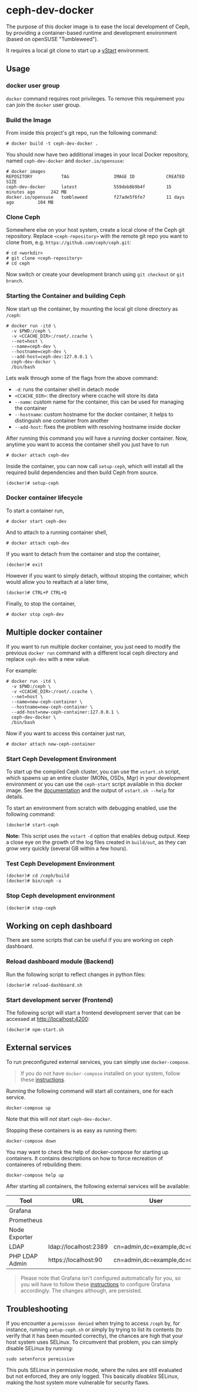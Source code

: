 # ceph-dev-docker

The purpose of this docker image is to ease the local development of Ceph, by
providing a container-based runtime and development environment (based on
openSUSE "Tumbleweed").

It requires a local git clone to start up a
[vStart](http://docs.ceph.com/docs/master/dev/dev_cluster_deployement/)
environment.

## Usage

### docker user group

`docker` command requires root privileges.
To remove this requirement you can join the `docker` user group.

### Build the Image

From inside this project's git repo, run the following command:

    # docker build -t ceph-dev-docker .

You should now have two additional images in your local Docker repository, named
`ceph-dev-docker` and `docker.io/opensuse`:

    # docker images
    REPOSITORY           TAG                 IMAGE ID            CREATED             SIZE
    ceph-dev-docker      latest              559deb8b9b4f        15 minutes ago      242 MB
    docker.io/opensuse   tumbleweed          f27ade5f6fe7        11 days ago         104 MB

### Clone Ceph

Somewhere else on your host system, create a local clone of the Ceph git
repository. Replace `<ceph-repository>` with the remote git repo you want to
clone from, e.g. `https://github.com/ceph/ceph.git`:

    # cd <workdir>
    # git clone <ceph-repository>
    # cd ceph

Now switch or create your development branch using `git checkout` or `git
branch`.

### Starting the Container and building Ceph

Now start up the container, by mounting the local git clone directory as
`/ceph`:

    # docker run -itd \
      -v $PWD:/ceph \
      -v <CCACHE_DIR>:/root/.ccache \
      --net=host \
      --name=ceph-dev \
      --hostname=ceph-dev \
      --add-host=ceph-dev:127.0.0.1 \
      ceph-dev-docker \
      /bin/bash

Lets walk through some of the flags from the above command:
- `-d`: runs the container shell in detach mode
 - `<CCACHE_DIR>`: the directory where ccache will store its data
 - `--name`: custom name for the container, this can be used for managing
    the container
 - `--hostname`: custom hostname for the docker container, it helps to
    distinguish one container from another
 - `--add-host`: fixes the problem with resolving hostname inside docker

After running this command you will have a running docker container.
Now, anytime you want to access the container shell you just have to run

    # docker attach ceph-dev

Inside the container, you can now call `setup-ceph`, which will install all the
required build dependencies and then build Ceph from source.

    (docker)# setup-ceph

### Docker container lifecycle

To start a container run,

    # docker start ceph-dev

And to attach to a running container shell,

    # docker attach ceph-dev

If you want to detach from the container and stop the container,

    (docker)# exit

However if you want to simply detach, without stoping the container,
which would allow you to reattach at a later time,

    (docker)# CTRL+P CTRL+Q

Finally, to stop the container,

    # docker stop ceph-dev

## Multiple docker container

If you want to run multiple docker container, you just need to modify the
previous `docker run` command with a different local ceph directory and replace
`ceph-dev` with a new value.

For example:

    # docker run -itd \
      -v $PWD:/ceph \
      -v <CCACHE_DIR>:/root/.ccache \
      --net=host \
      --name=new-ceph-container \
      --hostname=new-ceph-container \
      --add-host=new-ceph-container:127.0.0.1 \
      ceph-dev-docker \
      /bin/bash

Now if you want to access this container just run,

    # docker attach new-ceph-container

### Start Ceph Development Environment

To start up the compiled Ceph cluster, you can use the `vstart.sh` script, which
spawns up an entire cluster (MONs, OSDs, Mgr) in your development environment or
you can use the `ceph-start` script available in this docker image.
See the
[documentation](http://docs.ceph.com/docs/master/dev/dev_cluster_deployement/)
and the output of `vstart.sh --help` for details.

To start an environment from scratch with debugging enabled, use the following command:

    (docker)# start-ceph

**Note:** This script uses the `vstart` `-d` option that enables debug output. Keep a close eye on the growth
of the log files created in `build/out`, as they can grow very quickly (several
GB within a few hours).

### Test Ceph Development Environment

    (docker)# cd /ceph/build
    (docker)# bin/ceph -s

### Stop Ceph development environment

    (docker)# stop-ceph

## Working on ceph dashboard

There are some scripts that can be useful if you are working on ceph dashboard.

### Reload dashboard module (Backend)

Run the following script to reflect changes in python files:

    (docker)# reload-dashboard.sh

### Start development server (Frontend)

The following script will start a frontend development server that can be
accessed at [http://localhost:4200](http://localhost:4200):

    (docker)# npm-start.sh

## External services

To run preconfigured external services, you can simply use `docker-compose`.

> If you do not have `docker-compose` installed on your system, follow these
[instructions](https://docs.docker.com/compose/install/).

Running the following command will start all containers, one for each service.

    docker-compose up

Note that this will *not* start `ceph-dev-docker`.

Stopping these containers is as easy as running them:

    docker-compose down

You may want to check the help of docker-compose for starting up containers. It
contains descriptions on how to force recreation of containeres of rebuilding
them:

    docker-compose help up

After starting all containers, the following external services will be available:

| Tool           | URL                   | User                       | Pass  |
| -------------- | --------------------- | -------------------------- | ----- |
| Grafana        |                       |                            |       |
| Prometheus     |                       |                            |       |
| Node Exporter  |                       |                            |       |
| LDAP           | ldap://localhost:2389 | cn=admin,dc=example,dc=org | admin |
| PHP LDAP Admin | https://localhost:90  | cn=admin,dc=example,dc=org | admin |

> Please note that Grafana isn't configured automatically for you, so you
will have to follow these
[instructions](https://github.com/ceph/ceph/blob/master/doc/mgr/dashboard.rst#enabling-grafana-dashboards)
to configure Grafana accordingly. The changes although, are persisted.

## Troubleshooting

If you encounter a `permisson denied` when trying to access `/ceph` by, for instance, running `setup-ceph.sh` or simply by trying to list its contents (to verify that it has been mounted correctly), the chances are high that your host system uses SELinux. To circumvent that problem, you can simply disable SELinux by running:

    sudo setenforce permissive

This puts SELinux in permissive mode, where the rules are still evaluated but not enforced, they are only logged. This basically *disables* SELinux, making the host system more vulnerable for security flaws.
